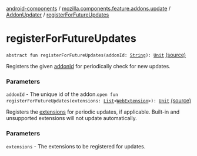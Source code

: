 [android-components](../../index.md) / [mozilla.components.feature.addons.update](../index.md) / [AddonUpdater](index.md) / [registerForFutureUpdates](./register-for-future-updates.md)

# registerForFutureUpdates

`abstract fun registerForFutureUpdates(addonId: `[`String`](https://kotlinlang.org/api/latest/jvm/stdlib/kotlin/-string/index.html)`): `[`Unit`](https://kotlinlang.org/api/latest/jvm/stdlib/kotlin/-unit/index.html) [(source)](https://github.com/mozilla-mobile/android-components/blob/master/components/feature/addons/src/main/java/mozilla/components/feature/addons/update/AddonUpdater.kt#L57)

Registers the given [addonId](register-for-future-updates.md#mozilla.components.feature.addons.update.AddonUpdater$registerForFutureUpdates(kotlin.String)/addonId) for periodically check for new updates.

### Parameters

`addonId` - The unique id of the addon.`open fun registerForFutureUpdates(extensions: `[`List`](https://kotlinlang.org/api/latest/jvm/stdlib/kotlin.collections/-list/index.html)`<`[`WebExtension`](../../mozilla.components.concept.engine.webextension/-web-extension/index.md)`>): `[`Unit`](https://kotlinlang.org/api/latest/jvm/stdlib/kotlin/-unit/index.html) [(source)](https://github.com/mozilla-mobile/android-components/blob/master/components/feature/addons/src/main/java/mozilla/components/feature/addons/update/AddonUpdater.kt#L95)

Registers the [extensions](register-for-future-updates.md#mozilla.components.feature.addons.update.AddonUpdater$registerForFutureUpdates(kotlin.collections.List((mozilla.components.concept.engine.webextension.WebExtension)))/extensions) for periodic updates, if applicable. Built-in and
unsupported extensions will not update automatically.

### Parameters

`extensions` - The extensions to be registered for updates.